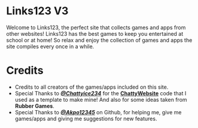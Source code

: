 # Links123 V3
Welcome to Links123, the perfect site that collects games and apps from other websites! Links123 has the best games to keep you entertained at school or at home! So relax and enjoy the collection of games and apps the site compiles every once in a while.

# Credits
- Credits to all creators of the games/apps included on this site.
- Special Thanks to <a href="https://github.com/Chattyice234">***@Chattyice234***</a> for the <a href="https://github.com/Chattyice234/cw">**ChattyWebsite**</a> code that I used as a template to make mine! And also for some ideas taken from **Rubber Games**</a>.
- Special Thanks to <a href="https://github.com/Akpo12345">***@Akpo12345***</a> on Github, for helping me, give me games/apps and giving me suggestions for new features.
